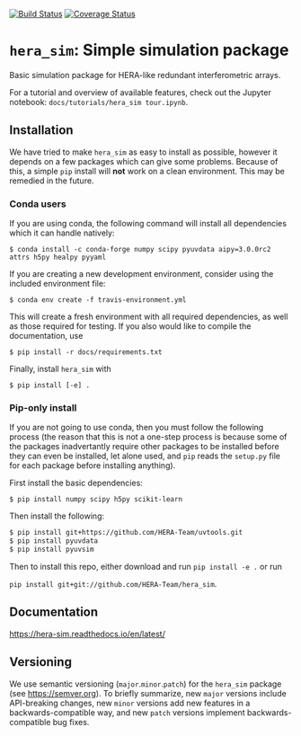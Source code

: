 [![Build Status](https://travis-ci.org/HERA-Team/hera_sim.svg?branch=master)](https://travis-ci.org/HERA-Team/hera_sim)
[![Coverage Status](https://coveralls.io/repos/github/HERA-Team/hera_sim/badge.svg?branch=master)](https://coveralls.io/github/HERA-Team/hera_sim?branch=master)

# `hera_sim`: Simple simulation package


Basic simulation package for HERA-like redundant interferometric
arrays.

For a tutorial and overview of available features, check out the
Jupyter notebook: `docs/tutorials/hera_sim tour.ipynb`.

## Installation

We have tried to make `hera_sim` as easy to install as possible, however it depends
on a few packages which can give some problems. Because of this, a simple
``pip`` install will **not** work on a clean environment. This may be remedied in the
future.

### Conda users
If you are using conda, the following command will install all dependencies which it
can handle natively:

``$ conda install -c conda-forge numpy scipy pyuvdata aipy=3.0.0rc2 attrs h5py healpy pyyaml``

If you are creating a new development environment, consider using the included environment
file:

``$ conda env create -f travis-environment.yml``

This will create a fresh environment with all required dependencies, as well as those
required for testing. If you also would like to compile the documentation, use

``$ pip install -r docs/requirements.txt``

Finally, install `hera_sim` with

``$ pip install [-e] .``


### Pip-only install
If you are not going to use conda, then you must follow the following process (the reason
that this is not a one-step process is because some of the packages inadvertantly require
other packages to be installed before they can even be installed, let alone used, and ``pip``
reads the ``setup.py`` file for each package before installing anything).

First install the basic dependencies:

``$ pip install numpy scipy h5py scikit-learn``

Then install the following:

```bash
$ pip install git+https://github.com/HERA-Team/uvtools.git
$ pip install pyuvdata
$ pip install pyuvsim
```

Then to install this repo, either download and run ``pip install -e .`` or
run

``pip install git+git://github.com/HERA-Team/hera_sim``.

## Documentation
https://hera-sim.readthedocs.io/en/latest/

## Versioning
We use semantic versioning (`major`.`minor`.`patch`) for the `hera_sim` package (see
https://semver.org). To briefly summarize, new `major` versions include API-breaking changes, new `minor` versions add new features in a backwards-compatible way, and new `patch` versions implement backwards-compatible bug fixes.

